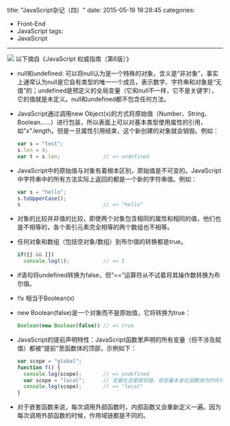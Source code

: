 title: "JavaScript杂记（四）"
date: 2015-05-18 19:28:45
categories:
- Front-End
- JavaScript
tags:
- JavaScript
---
![](/thumbnails/t6.jpg)
以下摘自《JavaScript 权威指南（第6版）》
<!-- more -->
* null和undefined: 可以将null认为是一个特殊的对象，含义是“非对象”，事实上通常认为null是它自有类型的唯一一个成员，表示数字、字符串和对象是“无值”的；undefined是预定义的全局变量（它和null不一样，它不是关键字），它的值就是未定义。null和undefined都不包含任何方法。

* JavaScript通过调用new Object(x)的方式将原始值（Number、String、Boolean……）进行包装，所以表面上可以对基本类型使用属性的引用，如"x".length。但是一旦属性引用结束，这个新创建的对象就会销毁。例如：
  ```js
  var s = "test";
  s.len = 4;
  var t = s.len;              // => undefined
  ```

* JavaScript中的原始值与对象有着根本区别，原始值是不可变的。JavaScript中字符串中的所有方法实际上返回的都是一个新的字符串值。例如：
  ```js
  var s = "hello";
  s.toUpperCase();
  s                           // => "hello"
  ```

* 对象的比较并非值的比较，即使两个对象包含相同的属性和相同的值，他们也是不相等的，各个索引元素完全相等的两个数组也不相等。

* 任何对象和数组（包括空对象/数组）到布尔值的转换都是true。
  ```js
  if({} && [])
    console.log(1);           // => 1
  ```

* if语句将undefined转换为false，但“==”运算符从不试着将其操作数转换为布尔值。

* !!x 相当于Boolean(x)

* new Boolean(false)是一个对象而不是原始值，它将转换为true：
  ```js
  Boolean(new Boolean(false)) // => true
  ```

* JavaScript的提前声明特性：JavaScript函数里声明的所有变量（但不涉及赋值）都被“提前”至函数体的顶部，示例如下：
  ```js
  var scope = "global";
  function f() {
    console.log(scope);       // => undefined
    var scope = "local";      // 变量在这里赋初值，但变量本身在函数体内的任何地方均是有定义的
    console.log(scope);       // => "local"
  }
  ```

* 对于嵌套函数来说，每次调用外部函数时，内部函数又会重新定义一遍。因为每次调用外部函数的时候，作用域链都是不同的。